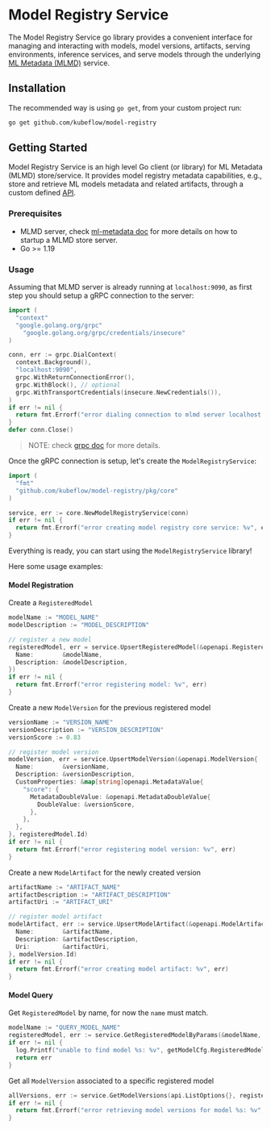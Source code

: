 # Model Registry Service

The Model Registry Service go library provides a convenient interface for managing and interacting with models, model versions, artifacts, serving environments, inference services, and serve models through the underlying [ML Metadata (MLMD)](https://github.com/google/ml-metadata) service.

## Installation

The recommended way is using `go get`, from your custom project run:
```bash
go get github.com/kubeflow/model-registry
```

## Getting Started

Model Registry Service is an high level Go client (or library) for ML Metadata (MLMD) store/service.
It provides model registry metadata capabilities, e.g., store and retrieve ML models metadata and related artifacts, through a custom defined [API](../pkg/api/api.go).

### Prerequisites

* MLMD server, check [ml-metadata doc](https://github.com/google/ml-metadata/blob/f0fef74eae2bdf6650a79ba976b36bea0b777c2e/g3doc/get_started.md#use-mlmd-with-a-remote-grpc-server) for more details on how to startup a MLMD store server.
* Go >= 1.19

### Usage

Assuming that MLMD server is already running at `localhost:9090`, as first step you should setup a gRPC connection to the server:

```go
import (
  "context"
  "google.golang.org/grpc"
	"google.golang.org/grpc/credentials/insecure"
)

conn, err := grpc.DialContext(
  context.Background(),
  "localhost:9090",
  grpc.WithReturnConnectionError(),
  grpc.WithBlock(), // optional
  grpc.WithTransportCredentials(insecure.NewCredentials()),
)
if err != nil {
  return fmt.Errorf("error dialing connection to mlmd server localhost:9090: %v", err)
}
defer conn.Close()
```

> NOTE: check [grpc doc](https://pkg.go.dev/google.golang.org/grpc#DialContext) for more details.

Once the gRPC connection is setup, let's create the `ModelRegistryService`:

```go
import (
  "fmt"
  "github.com/kubeflow/model-registry/pkg/core"
)

service, err := core.NewModelRegistryService(conn)
if err != nil {
  return fmt.Errorf("error creating model registry core service: %v", err)
}
```

Everything is ready, you can start using the `ModelRegistryService` library!

Here some usage examples:

#### Model Registration

Create a `RegisteredModel`

```go
modelName := "MODEL_NAME"
modelDescription := "MODEL_DESCRIPTION"

// register a new model
registeredModel, err = service.UpsertRegisteredModel(&openapi.RegisteredModel{
  Name:        &modelName,
  Description: &modelDescription,
})
if err != nil {
  return fmt.Errorf("error registering model: %v", err)
}
```

Create a new `ModelVersion` for the previous registered model

```go
versionName := "VERSION_NAME"
versionDescription := "VERSION_DESCRIPTION"
versionScore := 0.83

// register model version
modelVersion, err = service.UpsertModelVersion(&openapi.ModelVersion{
  Name:        &versionName,
  Description: &versionDescription,
  CustomProperties: &map[string]openapi.MetadataValue{
    "score": {
      MetadataDoubleValue: &openapi.MetadataDoubleValue{
        DoubleValue: &versionScore,
      },
    },
  },
}, registeredModel.Id)
if err != nil {
  return fmt.Errorf("error registering model version: %v", err)
}
```

Create a new `ModelArtifact` for the newly created version

```go
artifactName := "ARTIFACT_NAME"
artifactDescription := "ARTIFACT_DESCRIPTION"
artifactUri := "ARTIFACT_URI"

// register model artifact
modelArtifact, err := service.UpsertModelArtifact(&openapi.ModelArtifact{
  Name:        &artifactName,
  Description: &artifactDescription,
  Uri:         &artifactUri,
}, modelVersion.Id)
if err != nil {
  return fmt.Errorf("error creating model artifact: %v", err)
}
```

#### Model Query

Get `RegisteredModel` by name, for now the `name` must match.
```go
modelName := "QUERY_MODEL_NAME"
registeredModel, err := service.GetRegisteredModelByParams(&modelName, nil)
if err != nil {
  log.Printf("unable to find model %s: %v", getModelCfg.RegisteredModelName, err)
  return err
}
```

Get all `ModelVersion` associated to a specific registered model

```go
allVersions, err := service.GetModelVersions(api.ListOptions{}, registeredModel.Id)
if err != nil {
  return fmt.Errorf("error retrieving model versions for model %s: %v", *registeredModel.Id, err)
}
```

